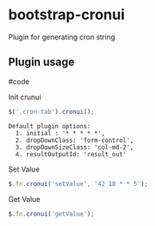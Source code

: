 # bootstrap-cronui
Plugin for generating cron string

## Plugin usage

#code

Init crunui

```javascript
$('.cron-tab').cronui();
```

```
Default plugin options: 
  1. initial : '* * * * *',
  2. dropDownClass: 'form-control',
  3. dropDownSizeClass: 'col-md-2',
  4. resultOutputId: 'result_out'
```

Set Value

```javascript
$.fn.cronui('setValue', '42 10 * * 5');
```

Get Value

```javascript
$.fn.cronui('getValue');
```

